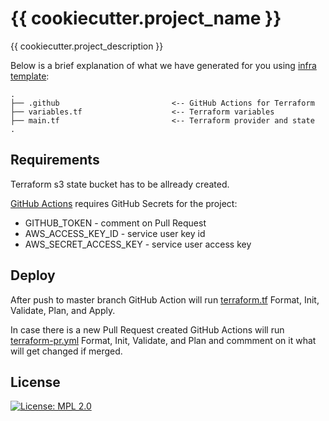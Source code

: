 # {{ cookiecutter.project_name }}

{{ cookiecutter.project_description }}

Below is a brief explanation of what we have generated for you using [infra template](https://github.com/flow-lab/infra-template):

```shell
.
├── .github                         <-- GitHub Actions for Terraform
├── variables.tf                    <-- Terraform variables
├── main.tf                         <-- Terraform provider and state
.
```

## Requirements

Terraform s3 state bucket has to be allready created.

[GitHub Actions](./github/workflows/) requires GitHub Secrets for the project:

* GITHUB_TOKEN - comment on Pull Request
* AWS_ACCESS_KEY_ID - service user key id
* AWS_SECRET_ACCESS_KEY - service user access key

## Deploy

After push to master branch GitHub Action will run [terraform.tf](./github/workflows/terraform.tf) Format, Init, Validate, Plan, and Apply.

In case there is a new Pull Request created GitHub Actions will run [terraform-pr.yml](./github/workflows/terraform.tf) Format, Init, Validate, and Plan and commment on it what will get changed if merged.


License
-------
[![License: MPL 2.0](https://img.shields.io/badge/License-MPL%202.0-brightgreen.svg)](https://opensource.org/licenses/MPL-2.0)